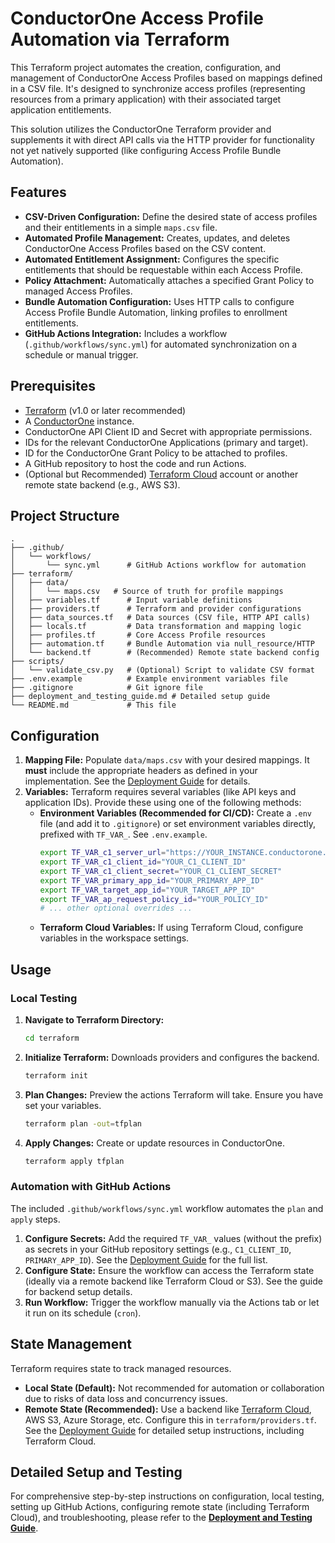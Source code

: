 # ConductorOne Access Profile Automation via Terraform

This Terraform project automates the creation, configuration, and management of ConductorOne Access Profiles based on mappings defined in a CSV file. It's designed to synchronize access profiles (representing resources from a primary application) with their associated target application entitlements.

This solution utilizes the ConductorOne Terraform provider and supplements it with direct API calls via the HTTP provider for functionality not yet natively supported (like configuring Access Profile Bundle Automation).

## Features

-   **CSV-Driven Configuration:** Define the desired state of access profiles and their entitlements in a simple `maps.csv` file.
-   **Automated Profile Management:** Creates, updates, and deletes ConductorOne Access Profiles based on the CSV content.
-   **Automated Entitlement Assignment:** Configures the specific entitlements that should be requestable within each Access Profile.
-   **Policy Attachment:** Automatically attaches a specified Grant Policy to managed Access Profiles.
-   **Bundle Automation Configuration:** Uses HTTP calls to configure Access Profile Bundle Automation, linking profiles to enrollment entitlements.
-   **GitHub Actions Integration:** Includes a workflow (`.github/workflows/sync.yml`) for automated synchronization on a schedule or manual trigger.

## Prerequisites

-   [Terraform](https://learn.hashicorp.com/tutorials/terraform/install-cli) (v1.0 or later recommended)
-   A [ConductorOne](https://www.conductorone.com/) instance.
-   ConductorOne API Client ID and Secret with appropriate permissions.
-   IDs for the relevant ConductorOne Applications (primary and target).
-   ID for the ConductorOne Grant Policy to be attached to profiles.
-   A GitHub repository to host the code and run Actions.
-   (Optional but Recommended) [Terraform Cloud](https://cloud.hashicorp.com/products/terraform) account or another remote state backend (e.g., AWS S3).

## Project Structure

```plaintext
.
├── .github/
│   └── workflows/
│       └── sync.yml      # GitHub Actions workflow for automation
├── terraform/
│   ├── data/
│   │   └── maps.csv   # Source of truth for profile mappings
│   ├── variables.tf      # Input variable definitions
│   ├── providers.tf      # Terraform and provider configurations
│   ├── data_sources.tf   # Data sources (CSV file, HTTP API calls)
│   ├── locals.tf         # Data transformation and mapping logic
│   ├── profiles.tf       # Core Access Profile resources
│   ├── automation.tf     # Bundle Automation via null_resource/HTTP
│   └── backend.tf        # (Recommended) Remote state backend config
├── scripts/
│   └── validate_csv.py   # (Optional) Script to validate CSV format
├── .env.example          # Example environment variables file
├── .gitignore            # Git ignore file
├── deployment_and_testing_guide.md # Detailed setup guide
└── README.md             # This file
```

## Configuration

1.  **Mapping File:** Populate `data/maps.csv` with your desired mappings. It **must** include the appropriate headers as defined in your implementation. See the [Deployment Guide](./deployment_and_testing_guide.md) for details.
2.  **Variables:** Terraform requires several variables (like API keys and application IDs). Provide these using one of the following methods:
    *   **Environment Variables (Recommended for CI/CD):** Create a `.env` file (and add it to `.gitignore`) or set environment variables directly, prefixed with `TF_VAR_`. See `.env.example`.
        ```bash
        export TF_VAR_c1_server_url="https://YOUR_INSTANCE.conductorone.com"
        export TF_VAR_c1_client_id="YOUR_C1_CLIENT_ID"
        export TF_VAR_c1_client_secret="YOUR_C1_CLIENT_SECRET"
        export TF_VAR_primary_app_id="YOUR_PRIMARY_APP_ID"
        export TF_VAR_target_app_id="YOUR_TARGET_APP_ID"
        export TF_VAR_ap_request_policy_id="YOUR_POLICY_ID"
        # ... other optional overrides ...
        ```
    *   **Terraform Cloud Variables:** If using Terraform Cloud, configure variables in the workspace settings.

## Usage

### Local Testing

1.  **Navigate to Terraform Directory:**
    ```bash
    cd terraform
    ```
2.  **Initialize Terraform:** Downloads providers and configures the backend.
    ```bash
    terraform init
    ```
3.  **Plan Changes:** Preview the actions Terraform will take. Ensure you have set your variables.
    ```bash
    terraform plan -out=tfplan
    ```
4.  **Apply Changes:** Create or update resources in ConductorOne.
    ```bash
    terraform apply tfplan
    ```

### Automation with GitHub Actions

The included `.github/workflows/sync.yml` workflow automates the `plan` and `apply` steps.

1.  **Configure Secrets:** Add the required `TF_VAR_` values (without the prefix) as secrets in your GitHub repository settings (e.g., `C1_CLIENT_ID`, `PRIMARY_APP_ID`). See the [Deployment Guide](./deployment_and_testing_guide.md) for the full list.
2.  **Configure State:** Ensure the workflow can access the Terraform state (ideally via a remote backend like Terraform Cloud or S3). See the guide for backend setup details.
3.  **Run Workflow:** Trigger the workflow manually via the Actions tab or let it run on its schedule (`cron`).

## State Management

Terraform requires state to track managed resources.

-   **Local State (Default):** Not recommended for automation or collaboration due to risks of data loss and concurrency issues.
-   **Remote State (Recommended):** Use a backend like [Terraform Cloud](https://cloud.hashicorp.com/products/terraform), AWS S3, Azure Storage, etc. Configure this in `terraform/providers.tf`. See the [Deployment Guide](./deployment_and_testing_guide.md) for detailed setup instructions, including Terraform Cloud.

## Detailed Setup and Testing

For comprehensive step-by-step instructions on configuration, local testing, setting up GitHub Actions, configuring remote state (including Terraform Cloud), and troubleshooting, please refer to the [**Deployment and Testing Guide**](./deployment_and_testing_guide.md).

